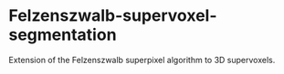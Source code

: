 # Felzenszwalb-supervoxel-segmentation
Extension of the Felzenszwalb superpixel algorithm to 3D supervoxels. 
